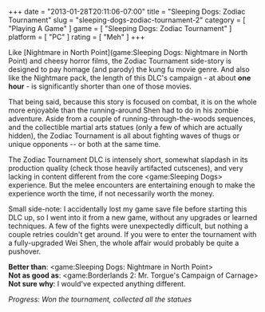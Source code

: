 +++
date = "2013-01-28T20:11:06-07:00"
title = "Sleeping Dogs: Zodiac Tournament"
slug = "sleeping-dogs-zodiac-tournament-2"
category = [ "Playing A Game" ]
game = [ "Sleeping Dogs: Zodiac Tournament" ]
platform = [ "PC" ]
rating = [ "Meh" ]
+++

Like [Nightmare in North Point](game:Sleeping Dogs: Nightmare in North Point) and cheesy horror films, the Zodiac Tournament side-story is designed to pay homage (and parody) the kung fu movie genre.  And also like the Nightmare pack, the length of this DLC's campaign - at about <b>one hour</b> - is significantly shorter than one of those movies.

That being said, because this story is focused on combat, it is on the whole more enjoyable than the running-around Shen had to do in his zombie adventure.  Aside from a couple of running-through-the-woods sequences, and the collectible martial arts statues (only a few of which are actually hidden), the Zodiac Tournament is all about fighting waves of thugs or unique opponents -- or both at the same time.

The Zodiac Tournament DLC is intensely short, somewhat slapdash in its production quality (check those heavily artifacted cutscenes), and very lacking in content different from the core <game:Sleeping Dogs> experience.  But the melee encounters are entertaining enough to make the experience worth the time, if not necessarily worth the money.

Small side-note: I accidentally lost my game save file before starting this DLC up, so I went into it from a new game, without any upgrades or learned techniques. A few of the fights were unexpectedly difficult, but nothing a couple retries couldn't get around.  If you were to enter the tournament with a fully-upgraded Wei Shen, the whole affair would probably be quite a pushover.

<b>Better than</b>: <game:Sleeping Dogs: Nightmare in North Point>  
<b>Not as good as</b>: <game:Borderlands 2: Mr. Torgue's Campaign of Carnage>  
<b>Not sure why</b>: I would've expected anything different.

<i>Progress: Won the tournament, collected all the statues</i>